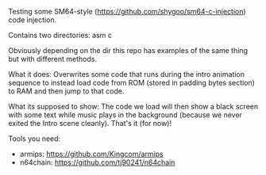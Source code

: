 Testing some SM64-style (https://github.com/shygoo/sm64-c-injection) code injection.

Contains two directories:
asm
c

Obviously depending on the dir this repo has examples of the same thing but with different methods.

What it does:
Overwrites some code that runs during the intro animation sequence to instead load code from ROM (stored in padding bytes section) to RAM and then jump to that code.

What its supposed to show:
The code we load will then show a black screen with some text while music plays in the background (because we never exited the Intro scene cleanly). That's it (for now)!


Tools you need:
  - armips: https://github.com/Kingcom/armips
  - n64chain: https://github.com/tj90241/n64chain

